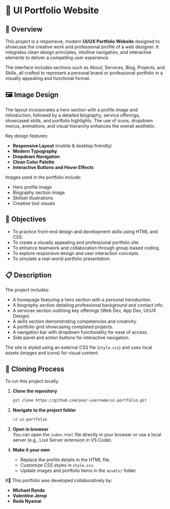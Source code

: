 # 🎨 UI Portfolio Website

## 📌 Overview
This project is a responsive, modern **UI/UX Portfolio Website** designed to showcase the creative work and professional profile of a web designer. It integrates clean design principles, intuitive navigation, and interactive elements to deliver a compelling user experience. 

The interface includes sections such as About, Services, Blog, Projects, and Skills, all crafted to represent a personal brand or professional portfolio in a visually appealing and functional format.

## 🖼️ Image Design
The layout incorporates a hero section with a profile image and introduction, followed by a detailed biography, service offerings, showcased skills, and portfolio highlights. The use of icons, dropdown menus, animations, and visual hierarchy enhances the overall aesthetic.

Key design features:
- **Responsive Layout** (mobile & desktop friendly)
- **Modern Typography**
- **Dropdown Navigation**
- **Clean Color Palette**
- **Interactive Buttons and Hover Effects**

Images used in the portfolio include:
- Hero profile image
- Biography section image
- Skillset illustrations
- Creative tool visuals

## 🎯 Objectives
- To practice front-end design and development skills using HTML and CSS.
- To create a visually appealing and professional portfolio site.
- To enhance teamwork and collaboration through group-based coding.
- To explore responsive design and user interaction concepts.
- To simulate a real-world portfolio presentation.

## 📋 Description
The project includes:
- A homepage featuring a hero section with a personal introduction.
- A biography section detailing professional background and contact info.
- A services section outlining key offerings (Web Dev, App Dev, UI/UX Design).
- A skills section demonstrating competencies and creativity.
- A portfolio grid showcasing completed projects.
- A navigation bar with dropdown functionality for ease of access.
- Side panel and action buttons for interactive navigation.

The site is styled using an external CSS file (`style.css`) and uses local assets (images and icons) for visual content.

## 🔁 Cloning Process
To run this project locally:

1. **Clone the repository**  
   ```bash
   git clone https://github.com/your-username/ui-portfolio.git
   ```

2. **Navigate to the project folder**  
   ```bash
   cd ui-portfolio
   ```

3. **Open in browser**  
   You can open the `index.html` file directly in your browser or use a local server (e.g., Live Server extension in VS Code).

4. **Make it your own**  
   - Replace the profile details in the HTML file.
   - Customize CSS styles in `style.css`.
   - Update images and portfolio items in the `assets/` folder.

#👥 This portfolio was developed collaboratively by:
- **Michael Randa**
- **Valentine Jerop**
- **Roda Nyamai**
